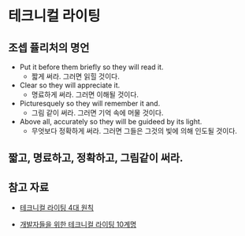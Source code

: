 # 테크니컬 라이팅 



## 조셉 퓰리처의 명언

* Put it before them briefly so they will read it.
  * 짧게 써라. 그러면 읽힐 것이다.
* Clear so they will appreciate it.
  * 명료하게 써라. 그러면 이해될 것이다.
* Picturesquely so they will remember it and.
  * 그림 같이 써라. 그러면 기억 속에 머물 것이다.
* Above all, accurately so they will be guideed by its light.
  * 무엇보다 정확하게 써라. 그러면 그들은 그것의 빛에 의해 인도될 것이다.



## 짧고, 명료하고, 정확하고, 그림같이 써라.





## 참고 자료

* [테크니컬 라이팅 4대 원칙](https://tech.kakaoenterprise.com/102)

* [개발자들을 위한 테크니컬 라이팅 10계명](https://tech.kakaoenterprise.com/110)

